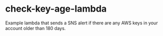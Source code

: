 # check-key-age-lambda

Example lambda that sends a SNS alert if there are any AWS keys in your account older than 180 days.
